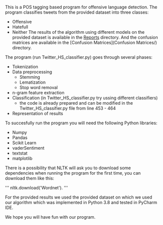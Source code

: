 This is a POS tagging based program for offensive language detection.
The program classifies tweets from the provided dataset into three classes:
  - Offensive
  - Hatefull
  - Neither
The results of the algorithm using different models on the provided dataset is available in the [Reports](Reports/) directory.
And the confusion matrices are available in the [Confusion Matrices](Confusion Matrices/) directory.

The program (run Twitter_HS_classifier.py) goes through several phases:
  - Tokenization
  - Data preprocessing
    -  Stemming
    -  Lematization
    -  Stop word removal
  - n-gram feature extraction
  - Classification (in Twitter_HS_classifier.py try ussing different classifiers)
    - the code is already prepared and can be modified in the Twitter_HS_classifier.py file from line 453 - 464
  - Representation of results

To succesfully run the program you will need the following Python libraries:
  - Numpy
  - Pandas
  - Scikit Learn
  - vaderSentiment
  - textstat
  - matplotlib

There is a possibility that NLTK will ask you to download some dependencies when running the program for the first time, you can download them like this: 

'''
nltk.download('Wordnet').
'''

For the provided results we used the provided dataset on which we used our algorithm which was implemented in Python 3.8 and tested in PyCharm IDE.

We hope you will have fun with our program.
